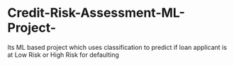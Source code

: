 # Credit-Risk-Assessment-ML-Project-
Its ML based project which uses classification to predict if loan applicant is at Low Risk or High Risk for defaulting 
